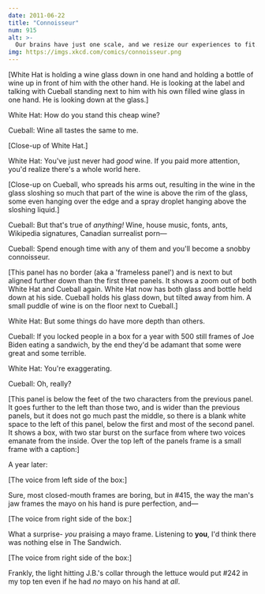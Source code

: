 ```yaml
---
date: 2011-06-22
title: "Connoisseur"
num: 915
alt: >-
  Our brains have just one scale, and we resize our experiences to fit.
img: https://imgs.xkcd.com/comics/connoisseur.png
---
```

[White Hat is holding a wine glass down in one hand and holding a bottle of wine up in front of him with the other hand. He is looking at the label and talking with Cueball standing next to him with his own filled wine glass in one hand. He is looking down at the glass.]

White Hat: How do you stand this cheap wine?

Cueball: Wine all tastes the same to me.

[Close-up of White Hat.]

White Hat: You've just never had *good* wine. If you paid more attention, you'd realize there's a whole world here.

[Close-up on Cueball, who spreads his arms out, resulting in the wine in the glass sloshing so much that part of the wine is above the rim of the glass, some even hanging over the edge and a spray droplet hanging above the sloshing liquid.]

Cueball: But that's true of *anything!* Wine, house music, fonts, ants, Wikipedia signatures, Canadian surrealist porn—

Cueball: Spend enough time with any of them and you'll become a snobby connoisseur.

[This panel has no border (aka a 'frameless panel') and is next to but aligned further down than the first three panels. It shows a zoom out of both White Hat and Cueball again. White Hat now has both glass and bottle held down at his side. Cueball holds his glass down, but tilted away from him. A small puddle of wine is on the floor next to Cueball.]

White Hat: But some things do have more depth than others.

Cueball: If you locked people in a box for a year with 500 still frames of Joe Biden eating a sandwich, by the end they'd be adamant that some were great and some terrible.

White Hat: You're exaggerating.

Cueball: Oh, really?

[This panel is below the feet of the two characters from the previous panel. It goes further to the left than those two, and is wider than the previous panels, but it does not go much past the middle, so there is a blank white space to the left of this panel, below the first and most of the second panel. It shows a box, with two star burst on the surface from where two voices emanate from the inside. Over the top left of the panels frame is a small frame with a caption:]

A year later:

[The voice from left side of the box:]

Sure, most closed-mouth frames are boring, but in #415, the way the man's jaw frames the mayo on his hand is pure perfection, and—

[The voice from right side of the box:]

What a surprise- *you* praising a mayo frame. Listening to **you**, I'd think there was nothing else in The Sandwich.

[The voice from right side of the box:]

Frankly, the light hitting J.B.'s collar through the lettuce would put #242 in my top ten even if he had *no* mayo on his hand at *all*.